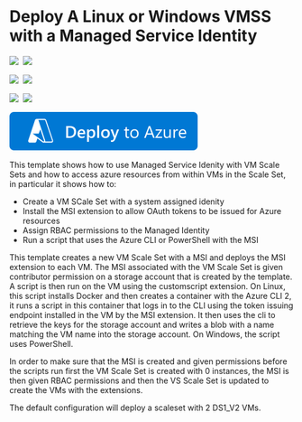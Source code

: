 # Deploy A Linux or Windows VMSS with a Managed Service Identity

<IMG SRC="https://azurequickstartsservice.blob.core.windows.net/badges/201-vmss-msi/PublicLastTestDate.svg" />&nbsp;
<IMG SRC="https://azurequickstartsservice.blob.core.windows.net/badges/201-vmss-msi/PublicDeployment.svg" />&nbsp;

<IMG SRC="https://azurequickstartsservice.blob.core.windows.net/badges/201-vmss-msi/FairfaxLastTestDate.svg" />&nbsp;
<IMG SRC="https://azurequickstartsservice.blob.core.windows.net/badges/201-vmss-msi/FairfaxDeployment.svg" />&nbsp;

<IMG SRC="https://azurequickstartsservice.blob.core.windows.net/badges/201-vmss-msi/BestPracticeResult.svg" />&nbsp;
<IMG SRC="https://azurequickstartsservice.blob.core.windows.net/badges/201-vmss-msi/CredScanResult.svg" />&nbsp;

<a href="https://portal.azure.com/#create/Microsoft.Template/uri/https%3A%2F%2Fraw.githubusercontent.com%2FAzure%2Fazure-quickstart-templates%2Fmaster%2F201-vmss-msi%2Fazuredeploy.json" target="_blank">
    <img src="https://raw.githubusercontent.com/Azure/azure-quickstart-templates/master/1-CONTRIBUTION-GUIDE/images/deploytoazure.svg"/>
</a>

This template shows how to use Managed Service Idenity with VM Scale Sets and how to access azure resources from within VMs in the Scale Set, in particular it shows how to:

- Create a VM SCale Set with a system assigned idenity
- Install the MSI extension to allow OAuth tokens to be issued for Azure resources
- Assign RBAC permissions to the Managed Identity
- Run a  script that uses the Azure CLI or PowerShell with the MSI

This template creates a new VM Scale Set with a MSI and deploys the MSI extension to each VM. The MSI associated with the VM Scale Set is given contributor permission on a storage account that is created by the template.  A script is then run on the VM using the customscript extension.  On Linux, this script installs Docker and then creates a container with the Azure CLI 2, it runs a script in this container that logs in to the CLI using the token issuing endpoint installed in the VM by the MSI extension. It then uses the cli to retrieve the keys for the storage account and writes a blob with a name matching the VM name into the storage account.  On Windows, the script uses PowerShell.

In order to make sure that the MSI is created and given permissions before the scripts run first the VM Scale Set is created with 0 instances, the MSI is then given RBAC permissions and then the VS Scale Set is updated to create the VMs with the extensions.

The default configuration will deploy a scaleset with 2 DS1_V2 VMs.


